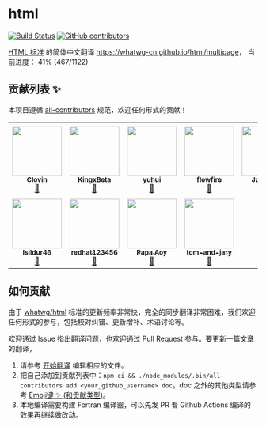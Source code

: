 # html
[![Build Status](https://travis-ci.org/whatwg-cn/html.svg?branch=master)](https://travis-ci.org/whatwg-cn/html)
[![GitHub contributors](https://img.shields.io/github/contributors/whatwg-cn/html.svg)](https://github.com/whatwg-cn/html/graphs/contributors)

[HTML 标准][whatwg/html] 的简体中文翻译 <https://whatwg-cn.github.io/html/multipage>，
当前进度： 41% (467/1122)

## 贡献列表 ✨

本项目遵循 [all-contributors](https://github.com/all-contributors/all-contributors) 规范，欢迎任何形式的贡献！

<!-- ALL-CONTRIBUTORS-LIST:START - Do not remove or modify this section -->
<!-- prettier-ignore-start -->
<!-- markdownlint-disable -->
<table>
  <tr>
    <td align="center"><a href="https://github.com/Clovin"><img src="https://avatars2.githubusercontent.com/u/16433817?v=4?s=100" width="100px;" alt=""/><br /><sub><b>Clovin</b></sub></a><br /><a href="https://github.com/whatwg-cn/html/commits?author=Clovin" title="Documentation">📖</a></td>
    <td align="center"><a href="http://vikibeta.com/"><img src="https://avatars3.githubusercontent.com/u/2155093?v=4?s=100" width="100px;" alt=""/><br /><sub><b>KingxBeta</b></sub></a><br /><a href="https://github.com/whatwg-cn/html/commits?author=WLyKan" title="Documentation">📖</a></td>
    <td align="center"><a href="https://github.com/dblate"><img src="https://avatars0.githubusercontent.com/u/5365637?v=4?s=100" width="100px;" alt=""/><br /><sub><b>yuhui</b></sub></a><br /><a href="https://github.com/whatwg-cn/html/commits?author=dblate" title="Documentation">📖</a></td>
    <td align="center"><a href="https://github.com/flowfire"><img src="https://avatars0.githubusercontent.com/u/6639067?v=4?s=100" width="100px;" alt=""/><br /><sub><b>flowfire</b></sub></a><br /><a href="https://github.com/whatwg-cn/html/commits?author=flowfire" title="Documentation">📖</a></td>
    <td align="center"><a href="https://harttle.land/"><img src="https://avatars3.githubusercontent.com/u/4427974?v=4?s=100" width="100px;" alt=""/><br /><sub><b>Jun Yang</b></sub></a><br /><a href="https://github.com/whatwg-cn/html/commits?author=harttle" title="Documentation">📖</a></td>
    <td align="center"><a href="https://oott123.com/"><img src="https://avatars2.githubusercontent.com/u/905663?v=4?s=100" width="100px;" alt=""/><br /><sub><b>三三</b></sub></a><br /><a href="https://github.com/whatwg-cn/html/commits?author=oott123" title="Code">💻</a></td>
    <td align="center"><a href="https://github.com/wangfpp"><img src="https://avatars0.githubusercontent.com/u/35289556?v=4?s=100" width="100px;" alt=""/><br /><sub><b>wangfpp</b></sub></a><br /><a href="https://github.com/whatwg-cn/html/commits?author=wangfpp" title="Documentation">📖</a></td>
  </tr>
  <tr>
    <td align="center"><a href="https://github.com/Isildur46"><img src="https://avatars.githubusercontent.com/u/19759799?v=4?s=100" width="100px;" alt=""/><br /><sub><b>Isildur46</b></sub></a><br /><a href="https://github.com/whatwg-cn/html/commits?author=Isildur46" title="Documentation">📖</a></td>
    <td align="center"><a href="https://redhat123456.github.io/"><img src="https://avatars.githubusercontent.com/u/57751257?v=4?s=100" width="100px;" alt=""/><br /><sub><b>redhat123456</b></sub></a><br /><a href="https://github.com/whatwg-cn/html/commits?author=redhat123456" title="Documentation">📖</a></td>
    <td align="center"><a href="https://github.com/Aoy-007"><img src="https://avatars.githubusercontent.com/u/71959131?v=4?s=100" width="100px;" alt=""/><br /><sub><b>Papa Aoy</b></sub></a><br /><a href="https://github.com/whatwg-cn/html/commits?author=Aoy-007" title="Documentation">📖</a></td>
    <td align="center"><a href="https://github.com/tom-and-jary"><img src="https://avatars.githubusercontent.com/u/6580897?v=4?s=100" width="100px;" alt=""/><br /><sub><b>tom-and-jary</b></sub></a><br /><a href="https://github.com/whatwg-cn/html/commits?author=tom-and-jary" title="Documentation">📖</a></td>
  </tr>
</table>

<!-- markdownlint-restore -->
<!-- prettier-ignore-end -->

<!-- ALL-CONTRIBUTORS-LIST:END -->

## 如何贡献
由于 [whatwg/html][whatwg/html] 标准的更新频率非常快，完全的同步翻译非常困难，我们欢迎任何形式的参与，包括校对纠错、更新增补、术语讨论等。

欢迎通过 Issue 指出翻译问题，也欢迎通过 Pull Request 参与。要更新一篇文章的翻译，

1. 请参考 [开始翻译](https://github.com/whatwg-cn/html/wiki/开始翻译) 编辑相应的文件。
2. 把自己添加到贡献列表中：`npm ci && ./node_modules/.bin/all-contributors add <your_github_username> doc`。doc 之外的其他类型请参考 [Emoji键 ✨ (和贡献类型)](https://github.com/all-contributors/all-contributors)。
3. 本地编译需要构建 Fortran 编译器，可以先发 PR 看 Github Actions 编译的效果再继续做改动。

[whatwg/html]: https://github.com/whatwg/html
[whatwg-cn/html]: https://github.com/whatwg-cn/html